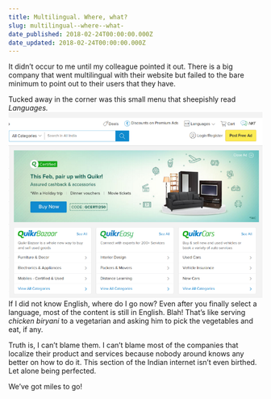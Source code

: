 ```yaml
---
title: Multilingual. Where, what?
slug: multilingual--where--what-
date_published: 2018-02-24T00:00:00.000Z
date_updated: 2018-02-24T00:00:00.000Z
---
```


It didn’t occur to me until my colleague pointed it out. There is a big company that went multilingual with their website but failed to the bare minimum to point out to their users that they have.

Tucked away in the corner was this small menu that sheepishly read *Languages.*
![](/assets/images/Multilingual--Where--what-/1-iwpgwsVC_NyNpIMv80Y1sw.png)If I did not know English, where do I go now?
Even after you finally select a language, most of the content is still in English. Blah! That’s like serving *chicken biryani* to a vegetarian and asking him to pick the vegetables and eat, if any.

Truth is, I can’t blame them. I can’t blame most of the companies that localize their product and services because nobody around knows any better on how to do it. This section of the Indian internet isn’t even birthed. Let alone being perfected.

We’ve got miles to go!
